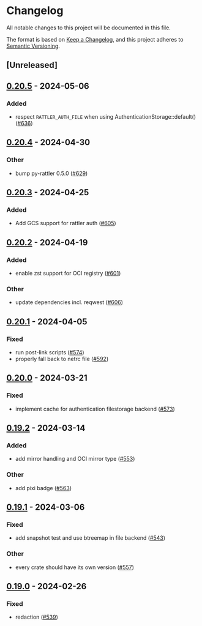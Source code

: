 # Changelog
All notable changes to this project will be documented in this file.

The format is based on [Keep a Changelog](https://keepachangelog.com/en/1.0.0/),
and this project adheres to [Semantic Versioning](https://semver.org/spec/v2.0.0.html).

## [Unreleased]

## [0.20.5](https://github.com/mamba-org/rattler/compare/rattler_networking-v0.20.4...rattler_networking-v0.20.5) - 2024-05-06

### Added
- respect `RATTLER_AUTH_FILE` when using AuthenticationStorage::default() ([#636](https://github.com/mamba-org/rattler/pull/636))

## [0.20.4](https://github.com/mamba-org/rattler/compare/rattler_networking-v0.20.3...rattler_networking-v0.20.4) - 2024-04-30

### Other
- bump py-rattler 0.5.0 ([#629](https://github.com/mamba-org/rattler/pull/629))

## [0.20.3](https://github.com/mamba-org/rattler/compare/rattler_networking-v0.20.2...rattler_networking-v0.20.3) - 2024-04-25

### Added
- Add GCS support for rattler auth ([#605](https://github.com/mamba-org/rattler/pull/605))

## [0.20.2](https://github.com/mamba-org/rattler/compare/rattler_networking-v0.20.1...rattler_networking-v0.20.2) - 2024-04-19

### Added
- enable zst support for OCI registry ([#601](https://github.com/mamba-org/rattler/pull/601))

### Other
- update dependencies incl. reqwest ([#606](https://github.com/mamba-org/rattler/pull/606))

## [0.20.1](https://github.com/baszalmstra/rattler/compare/rattler_networking-v0.20.0...rattler_networking-v0.20.1) - 2024-04-05

### Fixed
- run post-link scripts ([#574](https://github.com/baszalmstra/rattler/pull/574))
- properly fall back to netrc file ([#592](https://github.com/baszalmstra/rattler/pull/592))

## [0.20.0](https://github.com/mamba-org/rattler/compare/rattler_networking-v0.19.2...rattler_networking-v0.20.0) - 2024-03-21

### Fixed
- implement cache for authentication filestorage backend ([#573](https://github.com/mamba-org/rattler/pull/573))

## [0.19.2](https://github.com/mamba-org/rattler/compare/rattler_networking-v0.19.1...rattler_networking-v0.19.2) - 2024-03-14

### Added
- add mirror handling and OCI mirror type ([#553](https://github.com/mamba-org/rattler/pull/553))

### Other
- add pixi badge ([#563](https://github.com/mamba-org/rattler/pull/563))

## [0.19.1](https://github.com/mamba-org/rattler/compare/rattler_networking-v0.19.0...rattler_networking-v0.19.1) - 2024-03-06

### Fixed
- add snapshot test and use btreemap in file backend ([#543](https://github.com/mamba-org/rattler/pull/543))

### Other
- every crate should have its own version ([#557](https://github.com/mamba-org/rattler/pull/557))

## [0.19.0](https://github.com/baszalmstra/rattler/compare/rattler_networking-v0.18.0...rattler_networking-v0.19.0) - 2024-02-26

### Fixed
- redaction ([#539](https://github.com/baszalmstra/rattler/pull/539))

